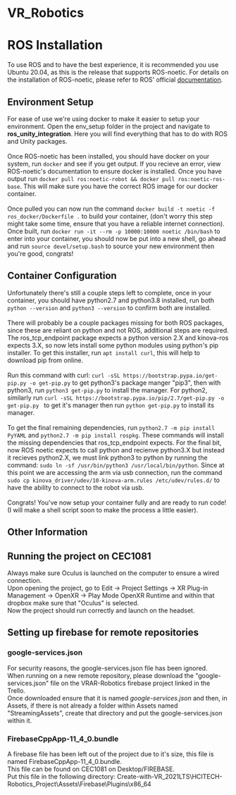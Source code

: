 # VR_Robotics

# ROS Installation
To use ROS and to have the best experience, it is recommended you use Ubuntu 20.04, as this is the release that supports ROS-noetic.
For details on the installation of ROS-noetic, please refer to ROS' official [documentation](http://wiki.ros.org/Installation/Ubuntu).
## Environment Setup
For ease of use we're using docker to make it easier to setup your environment. Open the env_setup folder in the project and navigate to <b>ros_unity_integration</b>. Here you will find everything that has to do with ROS and Unity packages. <br/><br/> Once ROS-noetic has been installed, you should have docker on your system, run ``` docker ``` and see if you get output. If you recieve an error, view ROS-noetic's documentation to ensure docker is installed. Once you have output run ``` docker pull ros:noetic-robot && docker pull ros:noetic-ros-base ```. This will make sure you have the correct ROS image for our docker container. 
<br/><br/>
Once pulled you can now run the command ``` docker build -t noetic -f ros_docker/Dockerfile . ``` to build your container, (don't worry this step might take some time, ensure that you have a reliable internet connection). Once built, run ``` docker run -it --rm -p 10000:10000 noetic /bin/bash ``` to enter into your container, you should now be put into a new shell, go ahead and run ``` source devel/setup.bash ``` to source your new environment then you're good, congrats!
## Container Configuration
Unfortunately there's still a couple steps left to complete, once in your container, you should have python2.7 and python3.8 installed, run both ``` python --version ``` and ``` python3 --version ``` to confirm both are installed. <br /><br />
There will probably be a couple packages missing for both ROS packages, since these are reliant on python and not ROS, additional steps are required. The ros_tcp_endpoint package expects a python version 2.X and kinova-ros expects 3.X, so now lets install some python modules using python's pip installer. To get this installer, run ``` apt install curl ```, this will help to download pip from online. <br /><br />
Run this command with curl: ``` curl -sSL https://bootstrap.pypa.io/get-pip.py -o get-pip.py ``` to get python3's package manger "pip3", then with python3, run ``` python3 get-pip.py ``` to install the manager. For python2, similarly run ``` curl -sSL https://bootstrap.pypa.io/pip/2.7/get-pip.py -o get-pip.py  ``` to get it's manager then run ``` python get-pip.py ``` to install its manager. <br /><br /> To get the final remaining dependencies, run ``` python2.7 -m pip install PyYAML ``` and ``` python2.7 -m pip install rospkg ```. These commands will install the missing dependencies that ros_tcp_endpoint expects. For the final bit, now ROS noetic expects to call python and recienve python3.X but instead it recieves python2.X, we must link python3 to python by running the command: ``` sudo ln -sf /usr/bin/python3 /usr/local/bin/python ```. Since at this point we are accessing the arm via usb connection, run the command ``` sudo cp kinova_driver/udev/10-kinova-arm.rules /etc/udev/rules.d/ ``` to have the ability to connect to the robot via usb. <br /><br /> Congrats! You've now setup your container fully and are ready to run code! (I will make a shell script soon to make the process a little easier).

## Other Information

## Running the project on CEC1081
Always make sure Oculus is launched on the computer to ensure a wired connection. <br />
Upon opening the project, go to Edit -> Project Settings -> XR Plug-in Management -> OpenXR -> Play Mode OpenXR Runtime and within that dropbox make sure that "Oculus" is selected. <br />
Now the project should run correctly and launch on the headset.

## Setting up firebase for remote repositories
### google-services.json
For security reasons, the google-services.json file has been ignored. <br />
When running on a new remote repository, please download the "google-services.json" file on the VRAR-Robotics firebase project linked in the Trello. <br />
Once downloaded ensure that it is named <i>google-services.json</i> and then, in Assets, if there is not already a folder within Assets named "StreamingAssets", create that directory and put the google-services.json within it. <br />
### FirebaseCppApp-11_4_0.bundle
A firebase file has been left out of the project due to it's size, this file is named FirebaseCppApp-11_4_0.bundle. <br />
This file can be found on CEC1081 on Desktop/FIREBASE. <br />
Put this file in the following directory: Create-with-VR_2021LTS\HCITECH-Robotics_Project\Assets\Firebase\Plugins\x86_64 <br />
